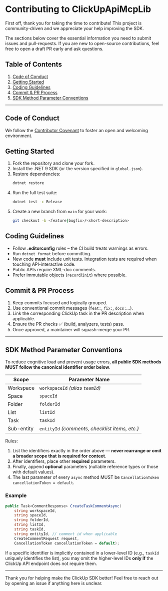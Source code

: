 # Contributing to ClickUpApiMcpLib

First off, thank you for taking the time to contribute! This project is community-driven and we appreciate your help improving the SDK.

The sections below cover the essential information you need to submit issues and pull-requests. If you are new to open-source contributions, feel free to open a draft PR early and ask questions.

## Table of Contents

1. [Code of Conduct](#code-of-conduct)
2. [Getting Started](#getting-started)
3. [Coding Guidelines](#coding-guidelines)
4. [Commit & PR Process](#commit--pr-process)
5. [SDK Method Parameter Conventions](#sdk-method-parameter-conventions)

---

## Code of Conduct

We follow the [Contributor Covenant](https://www.contributor-covenant.org/version/2/1/code_of_conduct/) to foster an open and welcoming environment.

## Getting Started

1. Fork the repository and clone your fork.
2. Install the .NET 9 SDK (or the version specified in `global.json`).
3. Restore dependencies:
   ```bash
   dotnet restore
   ```
4. Run the full test suite:
   ```bash
   dotnet test -c Release
   ```
5. Create a new branch from `main` for your work:
   ```bash
   git checkout -b <feature|bugfix>/<short-description>
   ```

## Coding Guidelines

* Follow **.editorconfig** rules – the CI build treats warnings as errors.
* Run `dotnet format` before committing.
* New code **must** include unit tests. Integration tests are required when touching API-interactive code.
* Public APIs require XML-doc comments.
* Prefer immutable objects (`record`/`init`) where possible.

## Commit & PR Process

1. Keep commits focused and logically grouped.
2. Use conventional commit messages (`feat:`, `fix:`, `docs:`…).
3. Link the corresponding ClickUp task in the PR description when applicable.
4. Ensure the PR checks ✅ (build, analyzers, tests) pass.
5. Once approved, a maintainer will squash-merge your PR.

---

## SDK Method Parameter Conventions

To reduce cognitive load and prevent usage errors, **all public SDK methods MUST follow the canonical identifier order below**.

| Scope | Parameter Name |
|-------|----------------|
| Workspace | `workspaceId` *(alias `teamId`)* |
| Space | `spaceId` |
| Folder | `folderId` |
| List | `listId` |
| Task | `taskId` |
| Sub-entity | `entityId` *(comments, checklist items, etc.)* |

Rules:

1. List the identifiers exactly in the order above — **never rearrange or omit a broader scope that is required for context**.
2. After identifiers, place other **required** parameters.
3. Finally, append **optional** parameters (nullable reference types or those with default values).
4. The last parameter of every `async` method MUST be `CancellationToken cancellationToken = default`.

### Example

```csharp
public Task<CommentResponse> CreateTaskCommentAsync(
    string workspaceId,
    string spaceId,
    string folderId,
    string listId,
    string taskId,
    string entityId, // comment id when applicable
    CreateCommentRequest request,
    CancellationToken cancellationToken = default);
```

If a specific identifier is implicitly contained in a lower-level ID (e.g., `taskId` uniquely identifies the list), you may omit the higher-level IDs **only if** the ClickUp API endpoint does not require them.

---

Thank you for helping make the ClickUp SDK better! Feel free to reach out by opening an issue if anything here is unclear.
